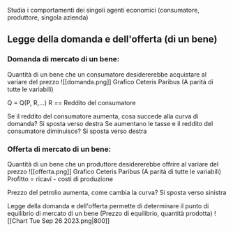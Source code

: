 Studia i comportamenti dei singoli agenti economici (consumatore, produttore, singola azienda)

## Legge della domanda e dell'offerta (di un bene)
### Domanda di mercato di un bene:
Quantità di un bene che un consumatore desidererebbe acquistare al variare del prezzo
![[domanda.png]]
Grafico Ceteris Paribus (A parità di tutte le variabili)

Q = Q(P, R,...)
R == Reddito del consumatore

Se il reddito del consumatore aumenta, cosa succede alla curva di domanda? Si sposta verso destra
Se aumentano le tasse e il reddito del consumatore diminuisce? Si sposta verso destra 

### Offerta di mercato di un bene:
Quantità di un bene che un produttore desidererebbe offrire al variare del prezzo
![[offerta.png]]
Grafico Ceteris Paribus (A parità di tutte le variabili)
Profitto = ricavi - costi di produzione

Prezzo del petrolio aumenta, come cambia la curva? Si sposta verso sinistra

Legge della domanda e dell'offerta permette di determinare il punto di equilibrio di mercato di un bene (Prezzo di equilibrio, quantità prodotta)
![[Chart Tue Sep 26 2023.png|800]]

